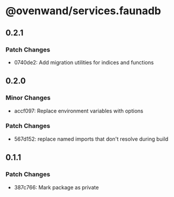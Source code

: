 # @ovenwand/services.faunadb

## 0.2.1

### Patch Changes

- 0740de2: Add migration utilities for indices and functions

## 0.2.0

### Minor Changes

- accf097: Replace environment variables with options

### Patch Changes

- 567d152: replace named imports that don't resolve during build

## 0.1.1

### Patch Changes

- 387c766: Mark package as private
